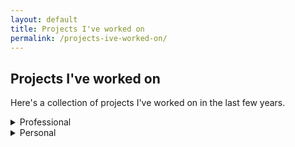 ```yaml
---
layout: default
title: Projects I've worked on
permalink: /projects-ive-worked-on/
---
```


<h2>Projects I've worked on</h2>

<div class="page-intro">
    <p>Here's a collection of projects I've worked on in the last few years.</p>
</div>

<details>
    <summary>Professional</summary>
    <div class="details-content">
        <div class="project-item">
            <h3>Pluto</h3>
            <p><strong>Description:</strong> Pluto is building applied cryptography developer tooling for application developers. Our first product is a Web Proofs SDK that enables application developers to incorporate 'Proofs of Web Activity' into their onchain applications. Web Proofs combine powerful cryptography like client-side proving and zero-knowledge proofs to unlock verifiable access to existing data sources on the Internet, like data that comes from Uber, Shopify, banking providers, attested sensors, e-mail clients, or any other internet server.</p>
            <p>I am the Chief Operating Officer at Pluto.</p>
            <p><strong>Links:</strong> <a href="https://github.com/pluto?view_as=public">Pluto Github</a> | <a href="https://pluto.xyz">Pluto Website</a></p>
        </div>    

        <div class="project-item">
            <h3>Noir / Aztec</h3>
            <p><strong>Description:</strong> Noir is a domain-specific language for writing and verifying zero-knowledge proofs. Aztec Labs is the main contributor to the Noir programming language and is also developing a Layer 2 blockchain built on Ethereum that enables programmable privacy onchain.</p> 
            <p>I spent 2 years as the Head of the Ecosystem team at Aztec, primarily focused on the growth of the Noir developer ecosystem. In 2023, Aztec/Noir was the fastest growing developer ecosystem in crypto, per the <a href="https://www.developerreport.com/ecosystems/aztec-protocol">Electric Capital Developer Report</a>.</p>
            <p><strong>Links:</strong> <a href="https://github.com/noir-lang/noir">Noir</a> | <a href="https://github.com/noir-lang/awesome-noir">Awesome-Noir</a> | <a href="https://aztec.network/">Aztec</a></p>
        </div> 
    </div>
</details>

<details>
    <summary>Personal</summary>
    <div class="details-content">
        <div class="project-item">  
            <h3>Slack RSS bot</h3>
            <p><strong>Technology Stack:</strong> Python, RSS feeds, Slack</p>
            <p><strong>Description:</strong> Created a custom Slack bot that grabs multiple RSS feeds, creates a new daily thread in a shared Slack channel, and posts the output of the RSS feeds into a single thread.</p>
            <p><strong>Link:</strong> <a href="https://github.com/brunny-eth/slack-rss-bot">Github repo</a></p>
        </div>

        <div class="project-item">
            <h3>Personal Website</h3>
            <p><strong>Technology Stack:</strong> HTML, CSS, Jekyll, Raspberry Pi Model 4</p>
                <p><strong>Description:</strong> Small hobby project to build a personal website (<em>this</em> personal website) from scratch and host it on a Raspberry Pi.</p>       
            <p><strong>Link:</strong> <a href="https://github.com/brunny-eth/personal-website-project">Github repo</a></p>
        </div>
    </div>
</details>